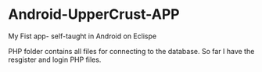 # Android-UpperCrust-APP

My Fist app- self-taught in Android on Eclispe 

PHP folder contains all files for connecting to the database. So far I have the resgister and login PHP files. 
